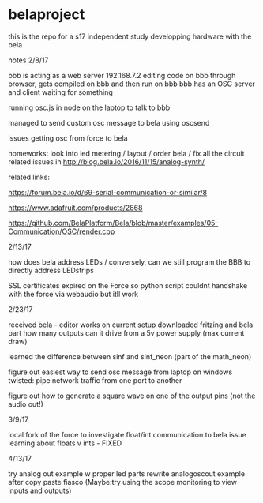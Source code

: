 # belaproject
this is the repo for a s17 independent study developping hardware with the bela 

notes 2/8/17

bbb is acting as a web server 192.168.7.2 
editing code on bbb through browser, gets compiled on bbb and then run on bbb
bbb has an OSC server and client waiting for something 

running osc.js in node on the laptop to talk to bbb 

managed to send custom osc message to bela using oscsend 

issues getting osc from force to bela 

homeworks: look into led metering / layout / order bela / fix all the circuit related issues in http://blog.bela.io/2016/11/15/analog-synth/

related links: 

https://forum.bela.io/d/69-serial-communication-or-similar/8

https://www.adafruit.com/products/2868  

https://github.com/BelaPlatform/Bela/blob/master/examples/05-Communication/OSC/render.cpp

2/13/17

how does bela address LEDs / conversely, can we still program the BBB to directly address LEDstrips  

SSL certificates expired on the Force so python script couldnt handshake with the force via webaudio but itll work 

2/23/17

received bela - editor works on current setup 
downloaded fritzing and bela part 
how many outputs can it drive from a 5v power supply (max current draw)

learned the difference between sinf and sinf_neon (part of the math_neon)

figure out easiest way to send osc message from laptop on windows
twisted: pipe network traffic from one port to another 

figure out how to generate a square wave on one of the output pins (not the audio out!) 

3/9/17

local fork of the force to investigate float/int communication to bela issue 
learning about floats v ints - FIXED

4/13/17

try analog out example w proper led parts 
rewrite analogoscout example after copy paste fiasco 
(Maybe:try using the scope monitoring to view inputs and outputs) 





